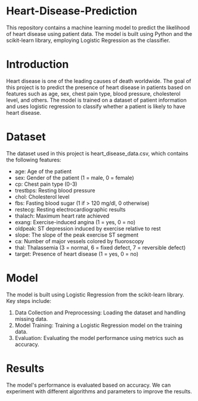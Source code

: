 # Heart-Disease-Prediction
This repository contains a machine learning model to predict the likelihood of heart disease using patient data. The model is built using Python and the scikit-learn library, employing Logistic Regression as the classifier.

# Introduction
Heart disease is one of the leading causes of death worldwide. The goal of this project is to predict the presence of heart disease in patients based on features such as age, sex, chest pain type, blood pressure, cholesterol level, and others. The model is trained on a dataset of patient information and uses logistic regression to classify whether a patient is likely to have heart disease.

# Dataset
The dataset used in this project is heart_disease_data.csv, which contains the following features:

- age: Age of the patient
- sex: Gender of the patient (1 = male, 0 = female)
- cp: Chest pain type (0-3)
- trestbps: Resting blood pressure
- chol: Cholesterol level
- fbs: Fasting blood sugar (1 if > 120 mg/dl, 0 otherwise)
- restecg: Resting electrocardiographic results
- thalach: Maximum heart rate achieved
- exang: Exercise-induced angina (1 = yes, 0 = no)
- oldpeak: ST depression induced by exercise relative to rest
- slope: The slope of the peak exercise ST segment
- ca: Number of major vessels colored by fluoroscopy
- thal: Thalassemia (3 = normal, 6 = fixed defect, 7 = reversible defect)
- target: Presence of heart disease (1 = yes, 0 = no)

# Model
The model is built using Logistic Regression from the scikit-learn library. Key steps include:

1. Data Collection and Preprocessing: Loading the dataset and handling missing data.
2. Model Training: Training a Logistic Regression model on the training data.
3. Evaluation: Evaluating the model performance using metrics such as accuracy.

# Results
The model's performance is evaluated based on accuracy. We can experiment with different algorithms and parameters to improve the results.
